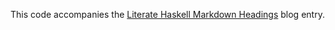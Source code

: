 This code accompanies the
[Literate Haskell Markdown Headings](https://www.extrema.is/blog/2023/03/21/literate-haskell-markdown-headings)
blog entry.
